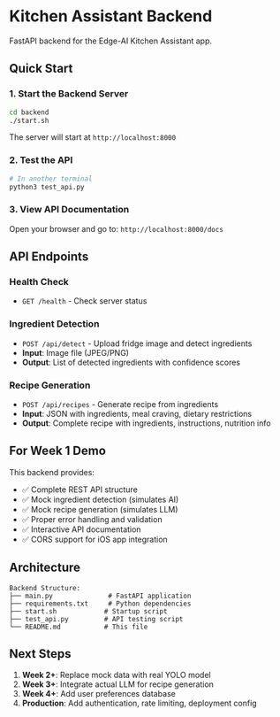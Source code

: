 # Kitchen Assistant Backend

FastAPI backend for the Edge-AI Kitchen Assistant app.

## Quick Start

### 1. Start the Backend Server

```bash
cd backend
./start.sh
```

The server will start at `http://localhost:8000`

### 2. Test the API

```bash
# In another terminal
python3 test_api.py
```

### 3. View API Documentation

Open your browser and go to: `http://localhost:8000/docs`

## API Endpoints

### Health Check
- `GET /health` - Check server status

### Ingredient Detection
- `POST /api/detect` - Upload fridge image and detect ingredients
- **Input**: Image file (JPEG/PNG)
- **Output**: List of detected ingredients with confidence scores

### Recipe Generation
- `POST /api/recipes` - Generate recipe from ingredients
- **Input**: JSON with ingredients, meal craving, dietary restrictions
- **Output**: Complete recipe with ingredients, instructions, nutrition info

## For Week 1 Demo

This backend provides:
- ✅ Complete REST API structure
- ✅ Mock ingredient detection (simulates AI)
- ✅ Mock recipe generation (simulates LLM)
- ✅ Proper error handling and validation
- ✅ Interactive API documentation
- ✅ CORS support for iOS app integration

## Architecture

```
Backend Structure:
├── main.py              # FastAPI application
├── requirements.txt     # Python dependencies
├── start.sh            # Startup script
├── test_api.py         # API testing script
└── README.md           # This file
```

## Next Steps

1. **Week 2+**: Replace mock data with real YOLO model
2. **Week 3+**: Integrate actual LLM for recipe generation
3. **Week 4+**: Add user preferences database
4. **Production**: Add authentication, rate limiting, deployment config